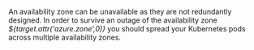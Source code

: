 An availability zone can be unavailable as they are not redundantly designed.
In order to survive an outage of the availability zone *${target.attr('azure.zone',0)}* you should spread your Kubernetes pods across multiple availability zones.
